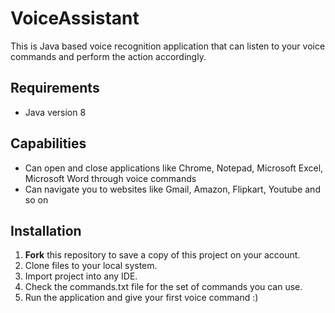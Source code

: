 # VoiceAssistant
This is Java based voice recognition application that can listen to your voice commands and perform the action accordingly.

## Requirements
- Java version 8

## Capabilities
- Can open and close applications like Chrome, Notepad, Microsoft Excel, Microsoft Word through voice commands
- Can navigate you to websites like Gmail, Amazon, Flipkart, Youtube and so on

## Installation
1. **Fork** this repository to save a copy of this project on your account.
2. Clone files to your local system.
3. Import project into any IDE.
4. Check the commands.txt file for the set of commands you can use.
5. Run the application and give your first voice command :)
